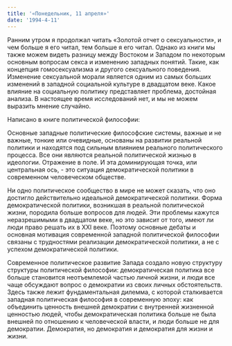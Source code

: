 ```yaml
---
title: '«Понедельник, 11 апреля»'
date: '1994-4-11'
---
```


Ранним утром я продолжал читать «Золотой отчет о сексуальности», и чем больше я его читал, тем больше я его читал. Однако из книги мы также можем видеть разницу между Востоком и Западом по некоторым основным вопросам секса и изменению западных понятий. Такие, как концепция гомосексуализма и другого сексуального поведения. Изменение сексуальной морали является одним из самых больших изменений в западной социальной культуре в двадцатом веке. Какое влияние на социальную политику представляет проблема, достойная анализа. В настоящее время исследований нет, и мы не можем выразить мнение случайно.

Написано в книге политической философии:

Основные западные политические философские системы, важные и не важные, тонкие или очевидные, основаны на развитии реальной политики и находятся под сильным влиянием реального политического процесса. Все они являются реальной политической жизнью в идеологии. Отражение в поле. И эта доминирующая точка, или центральная ось, - это ситуация демократической политики в современном человеческом обществе.

Ни одно политическое сообщество в мире не может сказать, что оно достигло действительно идеальной демократической политики. Форма демократической политики, возникшая в реальной политической жизни, породила больше вопросов для людей. Эти проблемы кажутся неразрешимыми в двадцатом веке, но это зависит от того, имеют ли люди право решать их в XXI веке. Поэтому основные дебаты и основная мотивация современной западной политической философии связаны с трудностями реализации демократической политики, а не с успехом демократической политики.

Современное политическое развитие Запада создало новую структуру структуры политической философии: демократическая политика все больше становится неотъемлемой частью личной жизни, и люди все чаще обсуждают вопрос о демократии из своих личных обстоятельств. Здесь также лежит фундаментальная дилемма, с которой сталкивается западная политическая философия в современную эпоху: как объединить ценность внешней демократии с внутренней жизненной ценностью людей, чтобы демократическая политика больше не была внешней по отношению к человеческой власти, и люди больше не для демократии. Демократия, но демократия и демократия для жизни и жизни.

